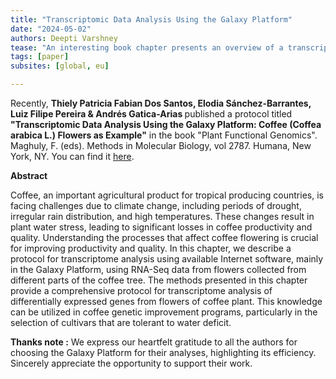 ```yaml
---
title: "Transcriptomic Data Analysis Using the Galaxy Platform"
date: "2024-05-02"
authors: Deepti Varshney
tease: "An interesting book chapter presents an overview of a transcriptomics data analysis pipeline using Galaxy, specifically designed for studying gene expression in coffee flowers. This pipeline can be leveraged in genetic improvement programs, for instance, to combat climate change "
tags: [paper]
subsites: [global, eu]

---
```


Recently, <b>Thiely Patricia Fabian Dos Santos, Elodia Sánchez-Barrantes, Luiz Filipe Pereira & Andrés Gatica-Arias </b> published a protocol titled <b>"Transcriptomic Data Analysis Using the Galaxy Platform: Coffee (Coffea arabica L.) Flowers as Example"</b> in the book "Plant Functional Genomics". Maghuly, F. (eds). Methods in Molecular Biology, vol 2787. Humana, New York, NY. You can find it [here](https://doi.org/10.1007/978-1-0716-3778-4_15).


**Abstract**

Coffee, an important agricultural product for tropical producing countries, is facing challenges due to climate change, including periods of drought, irregular rain distribution, and high temperatures. These changes result in plant water stress, leading to significant losses in coffee productivity and quality. Understanding the processes that affect coffee flowering is crucial for improving productivity and quality. In this chapter, we describe a protocol for transcriptome analysis using available Internet software, mainly in the Galaxy Platform, using RNA-Seq data from flowers collected from different parts of the coffee tree. The methods presented in this chapter provide a comprehensive protocol for transcriptome analysis of differentially expressed genes from flowers of coffee plant. This knowledge can be utilized in coffee genetic improvement programs, particularly in the selection of cultivars that are tolerant to water deficit.

**Thanks note :** We express our heartfelt gratitude to all the authors for choosing the Galaxy Platform for their analyses, highlighting its efficiency. Sincerely appreciate the opportunity to support their work. 